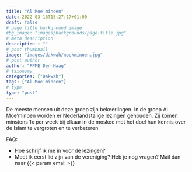 ```yaml
---
title: "Al Moe'minoen"
date: 2022-03-16T15:27:17+01:00
draft: false
# page title background image
#bg_image: "images/backgrounds/page-title.jpg"
# meta description
description : ""
# post thumbnail
image: "images/dakwah/moekminoen.jpg"
# post author
author: "PPME Den Haag"
# taxonomy
categories: ["Dakwah"]
tags: ["Al Moe’minoen"]
# type
type: "post"
---
```


De meeste mensen uit deze groep zijn bekeerlingen. In de groep Al Moe’minoen worden er Nederlandstalige lezingen gehouden. Zij komen minstens 1x per week bij elkaar in de moskee met het doel hun kennis over de Islam te vergroten en te verbeteren

FAQ:
* Hoe schrijf ik me in voor de lezingen?
* Moet ik eerst lid zijn van de vereniging?
Heb je nog vragen? Mail dan naar  {{< param email >}}

